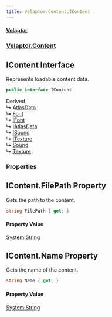 ```yaml
---
title: Velaptor.Content.IContent
---
```


#### [Velaptor](Namespaces.md 'Velaptor Namespaces')
### [Velaptor.Content](Velaptor.Content.md 'Velaptor.Content')

## IContent Interface

Represents loadable content data.

```csharp
public interface IContent
```

Derived  
&#8627; [AtlasData](Velaptor.Content.AtlasData.md 'Velaptor.Content.AtlasData')  
&#8627; [Font](Velaptor.Content.Fonts.Font.md 'Velaptor.Content.Fonts.Font')  
&#8627; [IFont](Velaptor.Content.Fonts.IFont.md 'Velaptor.Content.Fonts.IFont')  
&#8627; [IAtlasData](Velaptor.Content.IAtlasData.md 'Velaptor.Content.IAtlasData')  
&#8627; [ISound](Velaptor.Content.ISound.md 'Velaptor.Content.ISound')  
&#8627; [ITexture](Velaptor.Content.ITexture.md 'Velaptor.Content.ITexture')  
&#8627; [Sound](Velaptor.Content.Sound.md 'Velaptor.Content.Sound')  
&#8627; [Texture](Velaptor.Content.Texture.md 'Velaptor.Content.Texture')
### Properties

<a name='Velaptor.Content.IContent.FilePath'></a>

## IContent.FilePath Property

Gets the path to the content.

```csharp
string FilePath { get; }
```

#### Property Value
[System.String](https://docs.microsoft.com/en-us/dotnet/api/System.String 'System.String')

<a name='Velaptor.Content.IContent.Name'></a>

## IContent.Name Property

Gets the name of the content.

```csharp
string Name { get; }
```

#### Property Value
[System.String](https://docs.microsoft.com/en-us/dotnet/api/System.String 'System.String')